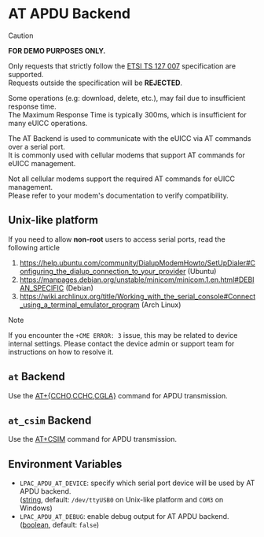 # AT APDU Backend

> [!CAUTION]
>
> **FOR DEMO PURPOSES ONLY.**
> 
> Only requests that strictly follow the [ETSI TS 127 007] specification are supported. \
> Requests outside the specification will be **REJECTED**.
>
> Some operations (e.g: download, delete, etc.), may fail due to insufficient response time. \
> The Maximum Response Time is typically 300ms, which is insufficient for many eUICC operations.

The AT Backend is used to communicate with the eUICC via AT commands over a serial port. \
It is commonly used with cellular modems that support AT commands for eUICC management.

Not all cellular modems support the required AT commands for eUICC management. \
Please refer to your modem's documentation to verify compatibility.

[ETSI TS 127 007]: https://www.etsi.org/deliver/etsi_ts/127000_127099/127007/15.02.00_60/ts_127007v150200p.pdf

## Unix-like platform

If you need to allow **non-root** users to access serial ports, read the following article

1. <https://help.ubuntu.com/community/DialupModemHowto/SetUpDialer#Configuring_the_dialup_connection_to_your_provider>
   (Ubuntu)
2. <https://manpages.debian.org/unstable/minicom/minicom.1.en.html#DEBIAN_SPECIFIC>
   (Debian)
3. <https://wiki.archlinux.org/title/Working_with_the_serial_console#Connect_using_a_terminal_emulator_program>
   (Arch Linux)

> [!NOTE]
>
> If you encounter the `+CME ERROR: 3` issue, this may be related to device internal settings. Please contact the device admin or support team for instructions on how to resolve it.

## `at` Backend

Use the [AT+{CCHO,CCHC,CGLA}][managed] command for APDU transmission.

[managed]: https://www.etsi.org/deliver/etsi_ts/127000_127099/127007/15.02.00_60/ts_127007v150200p.pdf#page=147

## `at_csim` Backend

Use the [AT+CSIM][unmanaged] command for APDU transmission.

[unmanaged]: https://www.etsi.org/deliver/etsi_ts/127000_127099/127007/15.02.00_60/ts_127007v150200p.pdf#page=129

## Environment Variables

- `LPAC_APDU_AT_DEVICE`: specify which serial port device will be used by AT APDU backend. \
  ([string](types.md#string-type), default: `/dev/ttyUSB0` on Unix-like platform and `COM3` on Windows)
- `LPAC_APDU_AT_DEBUG`: enable debug output for AT APDU backend. \
  ([boolean](types.md#boolean-type), default: `false`)
